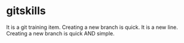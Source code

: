 # gitskills
It is a git training item.
Creating a new branch is quick.
It is a new line.
Creating a new branch is quick AND simple.